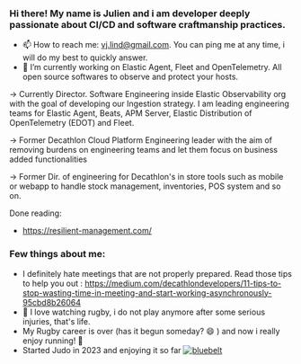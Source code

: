 ### Hi there! My name is Julien and i am developer deeply passionate about CI/CD and software craftmanship practices.

- 📫 How to reach me: vj.lind@gmail.com. You can ping me at any time, i will do my best to quickly answer.
- 🔭 I’m currently working on Elastic Agent, Fleet and OpenTelemetry. All open source softwares to observe and protect your hosts.

&#8594; Currently Director. Software Engineering inside Elastic Observability org with the goal of developing our Ingestion strategy. I am leading engineering teams for Elastic Agent, Beats, APM Server, Elastic Distribution of OpenTelemetry (EDOT) and Fleet.

&#8594; Former Decathlon Cloud Platform Engineering leader with the aim of removing burdens on engineering teams and let them focus on business added functionalities

&#8594; Former Dir. of engineering for Decathlon's in store tools such as mobile or webapp to handle stock management, inventories, POS system and so on.

Done reading:
- https://resilient-management.com/

### Few things about me:
- I definitely hate meetings that are not properly prepared. Read those tips to help you out : https://medium.com/decathlondevelopers/11-tips-to-stop-wasting-time-in-meeting-and-start-working-asynchronously-95cbd8b26064
- 🏉 I love watching rugby, i do not play anymore after some serious injuries, that's life.
- My Rugby career is over (has it begun someday? 😄 ) and now i really enjoy running! 🏃‍
- Started Judo in 2023 and enjoying it so far [![bluebelt](https://cdn3.emoji.gg/emojis/4129-bluebelt.png)](https://emoji.gg/emoji/4129-bluebelt)



<!--
Here are some ideas to get you started:
- 🌱 I’m currently learning ...
- 👯 I’m looking to collaborate on ...
- 🤔 I’m looking for help with ...
- 💬 Ask me about ...
- 😄 Pronouns: ...
- ⚡ Fun fact: ...
-->
